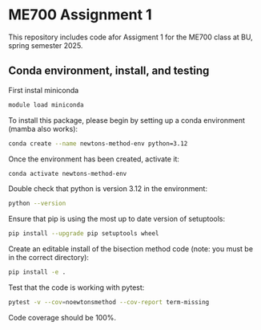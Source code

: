 # ME700 Assignment 1
This repository includes code afor Assigment 1 for the ME700 class at BU, spring semester 2025.

## Conda environment, install, and testing <a name="install"></a>
First instal miniconda
```bash
module load miniconda
```

To install this package, please begin by setting up a conda environment (mamba also works):
```bash
conda create --name newtons-method-env python=3.12
```
Once the environment has been created, activate it:

```bash
conda activate newtons-method-env
```
Double check that python is version 3.12 in the environment:
```bash
python --version
```
Ensure that pip is using the most up to date version of setuptools:
```bash
pip install --upgrade pip setuptools wheel
```
Create an editable install of the bisection method code (note: you must be in the correct directory):
```bash
pip install -e .
```
Test that the code is working with pytest:
```bash
pytest -v --cov=noewtonsmethod --cov-report term-missing
```
Code coverage should be 100%.
